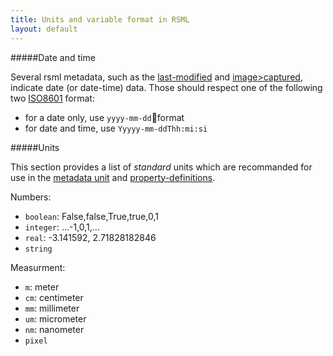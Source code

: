 ```yaml
---
title: Units and variable format in RSML
layout: default
---
```


#####Date and time

Several rsml metadata, such as the [last-modified](metadata#last-modified) and [image>captured](metadata#image), indicate date (or date-time) data. Those should respect one of the following two [ISO8601](http://en.wikipedia.org/wiki/ISO_8601) format:
  - for a date only, use `yyyy-mm-dd`format
  - for date and time, use `Yyyyy-mm-ddThh:mi:si`

  
#####Units

This section provides a list of *standard* units which are recommanded for use in the [metadata unit](metadata#resolution-and-unit) and [property-definitions](metadata#property-definitions).

Numbers:

  - `boolean`: False,false,True,true,0,1
  - `integer`: ...-1,0,1,...
  - `real`:    -3.141592, 2.71828182846
  - `string`
  
Measurment:
  - `m`: meter
  - `cm`: centimeter
  - `mm`: millimeter
  - `um`: micrometer
  - `nm`: nanometer
  - `pixel`
  
